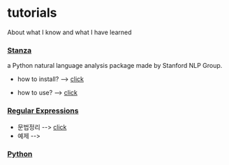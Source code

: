 # tutorials
About what I know and what I have learned

### [Stanza]
[Stanza]: https://github.com/kim-ji-youn/tutorials/blob/main/stanza

a Python natural language analysis package made by Stanford NLP Group.

* how to install? --> [click](https://github.com/kim-ji-youn/tutorials/blob/main/stanza/Stanza.pdf)

*  how to use? --> [click](https://github.com/kim-ji-youn/tutorials/blob/main/stanza/stanza_tutorial.ipynb)

### [Regular Expressions]
[Regular Expressions]: https://ko.wikipedia.org/wiki/%EC%A0%95%EA%B7%9C_%ED%91%9C%ED%98%84%EC%8B%9D


* 문법정리 --> [click](https://github.com/kim-ji-youn/tutorials/tree/main/RegularExpression)
* 예제 --> 


### [Python]
[Python]: https://github.com/kim-ji-youn/tutorials/tree/main/Python
